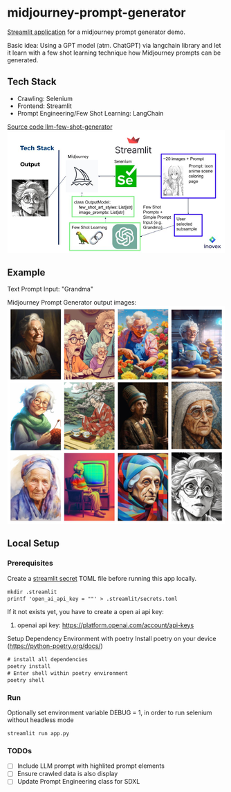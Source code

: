 # midjourney-prompt-generator
[Streamlit application](https://midjourney-prompt-generator.streamlit.app/) for a midjourney prompt generator demo. 

Basic idea: Using a GPT model (atm. ChatGPT) via langchain library and let it learn with a few shot learning technique how Midjourney prompts can be generated.

## Tech Stack
* Crawling: Selenium
* Frontend: Streamlit
* Prompt Engineering/Few Shot Learning: LangChain

[Source code llm-few-shot-generator](https://github.com/FloTeu/llm-few-shot-generator)
![alt text](assets/tech_stack.jpg "Teck Stack")



## Example
Text Prompt Input: "Grandma" 

Midjourney Prompt Generator output images:
![alt text](assets/grandmas.jpg "Grandmas")




## Local Setup

### Prerequisites
Create a [streamlit secret](https://docs.streamlit.io/streamlit-community-cloud/get-started/deploy-an-app/connect-to-data-sources/secrets-management) TOML file before running this app locally.
```console
mkdir .streamlit
printf 'open_ai_api_key = ""' > .streamlit/secrets.toml
```
If it not exists yet, you have to create a open ai api key:
1. openai api key: https://platform.openai.com/account/api-keys

Setup Dependency Environment with poetry 
Install poetry on your device (https://python-poetry.org/docs/)
```shell
# install all dependencies
poetry install
# Enter shell within poetry environment
poetry shell
```

### Run
Optionally set environment variable DEBUG = 1, in order to run selenium without headless mode
```console
streamlit run app.py
```

### TODOs
- [ ] Include LLM prompt with highlited prompt elements
- [ ] Ensure crawled data is also display
- [ ] Update Prompt Engineering class for SDXL